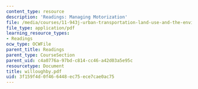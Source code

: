 ```yaml
---
content_type: resource
description: 'Readings: Managing Motorization'
file: /media/courses/11-943j-urban-transportation-land-use-and-the-environment-spring-2002/3f159f4d0f466448ec75ece7cae0ac75_willoughby.pdf
file_type: application/pdf
learning_resource_types:
- Readings
ocw_type: OCWFile
parent_title: Readings
parent_type: CourseSection
parent_uid: c4a0776a-97bd-c814-cc46-a42d03a5e95c
resourcetype: Document
title: willoughby.pdf
uid: 3f159f4d-0f46-6448-ec75-ece7cae0ac75
---
```

